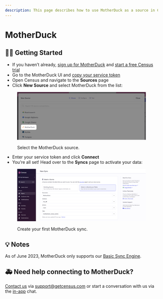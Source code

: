 ```yaml
---
description: This page describes how to use MotherDuck as a source in Census.
---
```


# MotherDuck

## 🏃‍♀️ Getting Started <a href="#getting-started" id="getting-started"></a>

* If you haven’t already, [sign up for MotherDuck](https://motherduck.com/) and [start a free Census trial](https://app.getcensus.com/)
* Go to the MotherDuck UI and [copy your service token](https://motherduck.com/docs/authenticating-to-motherduck#authentication-using-a-service-token)
* Open Census and navigate to the **Sources** page
* Click **New Source** and select MotherDuck from the list:

<figure><img src="../.gitbook/assets/motherduck-1.png" alt=""><figcaption><p>Select the MotherDuck source.</p></figcaption></figure>

* Enter your service token and click **Connect**
* You’re all set! Head over to the **Syncs** page to activate your data:

<figure><img src="../.gitbook/assets/motherduck-2.png" alt=""><figcaption><p>Create your first MotherDuck sync.</p></figcaption></figure>

## 💡 Notes <a href="#notes" id="notes"></a>

As of June 2023, MotherDuck only supports our [Basic Sync Engine](overview.md#sync-engines).

## 🚑 Need help connecting to MotherDuck?

[Contact us](mailto:support@getcensus.com) via support@getcensus.com or start a conversation with us via the [in-app](https://app.getcensus.com) chat.
